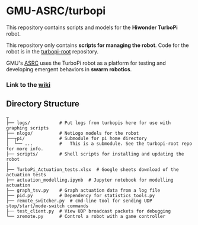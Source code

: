 # GMU-ASRC/turbopi
This repository contains scripts and models for the **Hiwonder TurboPi** robot.

This repository only contains **scripts for managing the robot**. Code for the 
robot is in the [turbopi-root](https://github.com/GMU-ASRC/turbopi-root) repository.

GMU's [ASRC](https://github.com/GMU-ASRC) uses the TurboPi robot as a platform 
for testing and developing emergent behaviors in **swarm robotics**.

### Link to the [wiki](https://github.com/GMU-ASRC/turbopi/wiki)

## Directory Structure

```
┬
├── logs/           # Put logs from turbopis here for use with graphing scripts
├── nlogo/          # NetLogo models for the robot
├──┬pi/             # Submodule for pi home directory
│  └── ...          #   This is a submodule. See the turbopi-root repo for more info.
├── scripts/        # Shell scripts for installing and updating the robot
│
├── TurboPi_Actuation_tests.xlsx  # Google sheets download of the actuation tests
├── actuation_modelling.ipynb  # Jupyter notebook for modelling actuation
├── graph_tsv.py    # Graph actuation data from a log file
├── pid.py          # Dependency for statistics_tools.py
├── remote_switcher.py  # cmd-line tool for sending UDP stop/start/mode-switch commands
├── test_client.py  # View UDP broadcast packets for debugging
└── xremote.py      # Control a robot with a game controller
```
